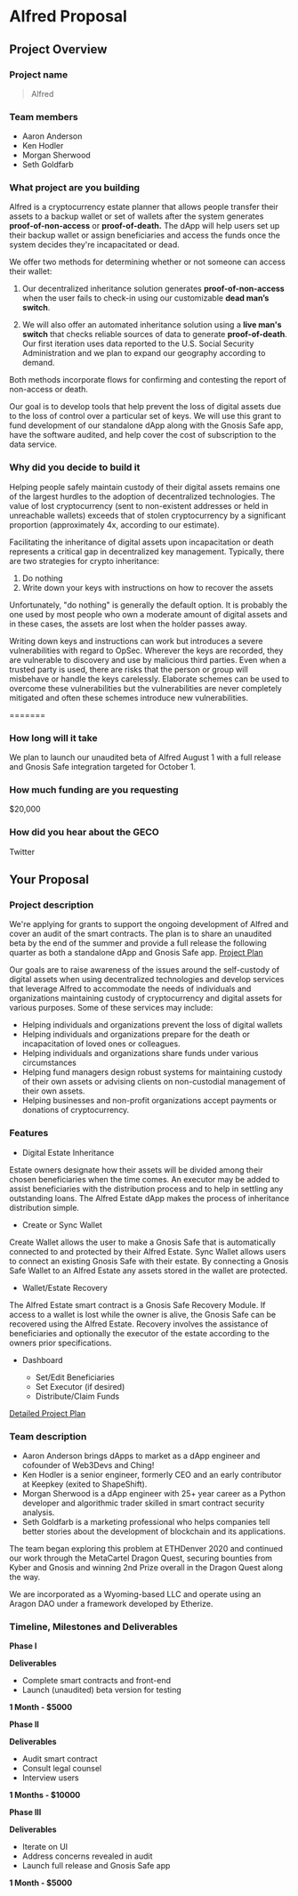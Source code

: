 # Alfred Proposal

## Project Overview

### Project name
> Alfred

### Team members 
- Aaron Anderson
- Ken Hodler
- Morgan Sherwood
- Seth Goldfarb

### What project are you building 
Alfred is a cryptocurrency estate planner that allows people transfer their assets to a backup wallet or set of wallets after the system generates **proof-of-non-access** or **proof-of-death.** The dApp will help users set up their backup wallet or assign beneficiaries and access the funds once the system decides they're incapacitated or dead.

We offer two methods for determining whether or not someone can access their wallet:

1. Our decentralized inheritance solution generates **proof-of-non-access** when the user fails to check-in using our customizable **dead man’s switch**.

2. We will also offer an automated inheritance solution using a **live man's switch** that checks reliable sources of data to generate **proof-of-death**. Our first iteration uses data reported to the U.S. Social Security Administration and we plan to expand our geography according to demand.

Both methods incorporate flows for confirming and contesting the report of non-access or death.

Our goal is to develop tools that help prevent the loss of digital assets due to the loss of control over a particular set of keys. We will use this grant to fund development of our standalone dApp along with the Gnosis Safe app, have the software audited, and help cover the cost of subscription to the data service.

### Why did you decide to build it 
Helping people safely maintain custody of their digital assets remains one of the largest hurdles to the adoption of decentralized technologies. The value of lost cryptocurrency (sent to non-existent addresses or held in unreachable wallets) exceeds that of stolen cryptocurrency by a significant proportion (approximately 4x, according to our estimate).

Facilitating the inheritance of digital assets upon incapacitation or death represents a critical gap in decentralized key management.
Typically, there are two strategies for crypto inheritance:

1) Do nothing
2) Write down your keys with instructions on how to recover the assets

Unfortunately, "do nothing" is generally the default option. It is probably the one used by most people who own a moderate amount of digital assets and in these cases, the assets are lost when the holder passes away.

Writing down keys and instructions can work but introduces a severe vulnerabilities with regard to OpSec. Wherever the keys are recorded, they are vulnerable to discovery and use by malicious third parties. Even when a trusted party is used, there are risks that the person or group will misbehave or handle the keys carelessly. Elaborate schemes can be used to overcome these vulnerabilities but the vulnerabilities are never completely mitigated and often these schemes introduce new vulnerabilities. 

=======

### How long will it take 
We plan to launch our unaudited beta of Alfred August 1 with a full release and Gnosis Safe integration targeted for October 1.

### How much funding are you requesting  
$20,000

### How did you hear about the GECO
Twitter

## Your Proposal 
### Project description
We're applying for grants to support the ongoing development of Alfred and cover an audit of the smart contracts. The plan is to share an unaudited beta by the end of the summer and provide a full release the following quarter as both a standalone dApp and Gnosis Safe app. [Project Plan](project-plan.md)

Our goals are to raise awareness of the issues around the self-custody of digital assets when using decentralized technologies and develop services that leverage Alfred to accommodate the needs of individuals and organizations maintaining custody of cryptocurrency and digital assets for various purposes. Some of these services may include:

- Helping individuals and organizations prevent the loss of digital wallets
- Helping individuals and organizations prepare for the death or incapacitation of loved ones or colleagues.
- Helping individuals and organizations share funds under various circumstances
- Helping fund managers design robust systems for maintaining custody of their own assets or advising clients on non-custodial management of their own assets.
- Helping businesses and non-profit organizations accept payments or donations of cryptocurrency.

### Features
- Digital Estate Inheritance

Estate owners designate how their assets will be divided among their chosen beneficiaries when the time comes.  An executor may be added to assist beneficiaries with the distribution process and to help in settling any outstanding loans.  The Alfred Estate dApp makes the process of inheritance distribution simple.

- Create or Sync Wallet

Create Wallet allows the user to make a Gnosis Safe that is automatically connected to and protected by their Alfred Estate. Sync Wallet allows users to connect an existing Gnosis Safe with their estate.  By connecting a Gnosis Safe Wallet to an Alfred Estate any assets stored in the wallet are protected.

- Wallet/Estate Recovery

The Alfred Estate smart contract is a Gnosis Safe Recovery Module. If access to a wallet is lost while the owner is alive, the Gnosis Safe can be recovered using the Alfred Estate. Recovery involves the assistance of beneficiaries and optionally the executor of the estate according to the owners prior specifications.

- Dashboard

  - Set/Edit Beneficiaries
  - Set Executor (if desired)
  - Distribute/Claim Funds

[Detailed Project Plan](./project-plan.md)

### Team description
- Aaron Anderson brings dApps to market as a dApp engineer and cofounder of Web3Devs and Ching!
- Ken Hodler is a senior engineer, formerly CEO and an early contributor at Keepkey (exited to ShapeShift).
- Morgan Sherwood is a dApp engineer with 25+ year career as a Python developer and algorithmic trader skilled in smart contract security analysis.
- Seth Goldfarb is a marketing professional who helps companies tell better stories about the development of blockchain and its applications.

The team began exploring this problem at ETHDenver 2020 and continued our work through the MetaCartel Dragon Quest, securing bounties from Kyber and Gnosis and winning 2nd Prize overall in the Dragon Quest along the way.

We are incorporated as a Wyoming-based LLC and operate using an Aragon DAO under a framework developed by Etherize.

### Timeline, Milestones and Deliverables

**Phase I**

**Deliverables**
- Complete smart contracts and front-end
- Launch (unaudited) beta version for testing

**1 Month - $5000**	

**Phase II**

**Deliverables**
- Audit smart contract
- Consult legal counsel
- Interview users

**1 Months - $10000**

**Phase III**

**Deliverables**
- Iterate on UI
- Address concerns revealed in audit
- Launch full release and Gnosis Safe app

**1 Month - $5000**
